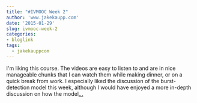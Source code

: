 ```yaml
---
title: "#IVMOOC Week 2"
author: 'www.jakekaupp.com'
date: '2015-01-29'
slug: ivmooc-week-2
categories:
- bloglink
tags:
  - jakekauppcom
---
```


I'm liking this course. The videos are easy to listen to and are in nice manageable chunks that I can watch them while making dinner, or on a quick break from work. I especially liked the discussion of the burst-detection model this week, although I would have enjoyed a more in-depth discussion on how the model[... <i class="fas fa-external-link-alt"></i>](http://www.jakekaupp.com/post/content/post/2015-01-29-ivmooc-week-2-wibbley-wobbly-timey-wimey-stuff/)

